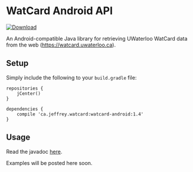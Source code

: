 # WatCard Android API
[ ![Download](https://api.bintray.com/packages/jeffreyca/maven/watcard-android/images/download.svg) ](https://bintray.com/jeffreyca/maven/watcard-android/_latestVersion)

An Android-compatible Java library for retrieving UWaterloo WatCard data from the web (https://watcard.uwaterloo.ca).

## Setup
Simply include the following to your `build.gradle` file:

```
repositories {
    jCenter()
}

dependencies {
    compile 'ca.jeffrey.watcard:watcard-android:1.4'
}
```

## Usage

Read the javadoc [here](https://jeffreyca.github.io/watcard-java-api/).

Examples will be posted here soon.
